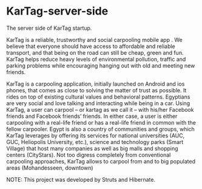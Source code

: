 # KarTag-server-side
The server side of KarTag startup.

KarTag is a reliable, trustworthy and social carpooling mobile app . We believe that everyone should have access to affordable and reliable transport, and that being on the road can still be cheap, green and fun. KarTag helps reduce heavy levels of environmental pollution, traffic and parking problems while encouraging hanging out with old and meeting new friends.

KarTag is a carpooling application, initially launched on Android and ios phones, that comes as close to solving the matter of trust as possible. It rides on top of existing cultural values and behavioral patterns. Egyptians are very social and love talking and interacting while being in a car. Using KarTag, a user can carpool – or kartag as we call it – with his/her Facebook friends and Facebook friends’ friends. In either case, a user is either carpooling with a real-life friend or has a real-life friend in common with the fellow carpooler. Egypt is also a country of communities and groups, which KarTag leverages by offering its services for national universities (AUC, GUC, Heliopolis University, etc.), science and technology parks (Smart Village) that host many companies as well as big malls and shopping centers (CityStars). Not too digress completely from conventional carpooling approaches, KarTag allows to carpool from and to big populated areas (Mohandesseen, downtown)

NOTE: This project was developed by Struts and Hibernate.
